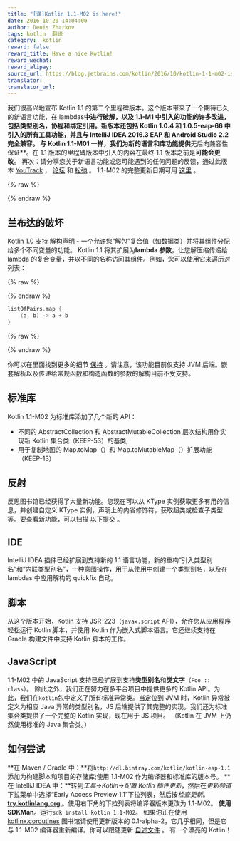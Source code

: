 ```yaml
---
title: "[译]Kotlin 1.1-M02 is here!"
date: 2016-10-20 14:04:00
author: Denis Zharkov
tags: kotlin  翻译
category:  kotlin
reward: false
reward_title: Have a nice Kotlin!
reward_wechat:
reward_alipay:
source_url: https://blog.jetbrains.com/kotlin/2016/10/kotlin-1-1-m02-is-here/
translator:
translator_url:
---
```


我们很高兴地宣布 Kotlin 1.1 的第二个里程碑版本。这个版本带来了一个期待已久的新语言功能，在 lambdas**中进行破解，以及 1.1-M1 中引入的功能的许多改进，包括类型别名，协程和绑定引用。新版本还包括 Kotlin 1.0.4 和 1.0.5-eap-66 中引入的所有工具功能，并且与 IntelliJ IDEA 2016.3 EAP 和 Android Studio 2.2 完全兼容。
与 Kotlin 1.1-M01 一样，我们为新的语言和库功能提供**无后向兼容性保证**。在 1.1 版本的里程碑版本中引入的内容在最终 1.1 版本之前是**可能会更改**。
再次：请分享您关于新语言功能或您可能遇到的任何问题的反馈，通过此版本 [YouTrack](https://youtrack.jetbrains.com/issues/KT) ， [论坛](http://discuss.kotlinlang.org) 和 [松弛](https://kotlinlang.slack.com) 。
1.1-M02 的完整更新日期可用 [这里](https://github.com/JetBrains/kotlin/blob/1.1-M2/ChangeLog.md) 。

{% raw %}
<p><span id="more-4312"></span></p>
{% endraw %}

## 兰布达的破坏

Kotlin 1.0 支持 [解构声明](https://kotlinlang.org/docs/reference/multi-declarations.html) - 一个允许您“解包”复合值（如数据类）并将其组件分配给多个不同变量的功能。 Kotlin 1.1 将其扩展为**lambda 参数**，让您解压缩传递给 lambda 的复合变量，并以不同的名称访问其组件。例如，您可以使用它来遍历对列表：

{% raw %}
<p></p>
{% endraw %}

```kotlin
listOfPairs.map {
    (a, b) -> a + b
}
```

{% raw %}
<p></p>
{% endraw %}

你可以在里面找到更多的细节 [保持](https://github.com/Kotlin/KEEP/blob/master/proposals/destructuring-in-parameters.md) 。请注意，该功能目前仅支持 JVM 后端。嵌套解析以及传递给常规函数和构造函数的参数的解构目前不受支持。
## 标准库

Kotlin 1.1-M02 为标准库添加了几个新的 API：

* 不同的 AbstractCollection 和 AbstractMutableCollection 层次结构用作实现新 Kotlin 集合类（KEEP-53）的基类;
* 用于复制地图的 Map.toMap（）和 Map.toMutableMap（）扩展功能（KEEP-13）

## 反射

反思图书馆已经获得了大量新功能。您现在可以从 KType 实例获取更多有用的信息，并创建自定义 KType 实例，声明上的内省修饰符，获取超类或检查子类型等。要查看新功能，可以扫描 [以下提交](https://github.com/JetBrains/kotlin/commit/ed1490dbc43f88696f82e5307df43269ecbb32b1) 。
## IDE

IntelliJ IDEA 插件已经扩展到支持新的 1.1 语言功能，新的重构“引入类型别名”和“内联类型别名”，一种意图操作，用于从使用中创建一个类型别名，以及在 lambdas 中应用解构的 quickfix 自动。
## 脚本

从这个版本开始，Kotlin 支持 JSR-223（`javax.script` API），允许您从应用程序轻松运行 Kotlin 脚本，并使用 Kotlin 作为嵌入式脚本语言。它还继续支持在 Gradle 构建文件中支持 Kotlin 脚本的工作。
## JavaScript

1.1-M02 中的 JavaScript 支持已经扩展到支持**类型别名**和**类文字**（`Foo :: class`）。
除此之外，我们正在努力在多平台项目中提供更多的 Kotlin API。为此，我们在`kotlin`包中定义了所有标准异常类。当定位到 JVM 时，Kotlin 异常被定义为相应 Java 异常的类型别名，JS 后端提供了其完整的实现。我们还为标准集合类提供了一个完整的 Kotlin 实现，现在用于 JS 项目。 （Kotlin 在 JVM 上仍然使用标准的 Java 集合类。）
## 如何尝试

**在 Maven / Gradle 中：**将`http://dl.bintray.com/kotlin/kotlin-eap-1.1`添加为构建脚本和项目的存储库;使用 1.1-M02 作为编译器和标准库的版本号。
**在 IntelliJ IDEA 中：**转到*工具→Kotlin→配置 Kotlin 插件更新*，然后在*更新频道*下拉菜单中选择“Early Access Preview 1.1”下拉列表，然后按*检查更新*。
**<a href="http://try.kotlinlang.org/"> try.kotlinlang.org </a>**。使用右下角的下拉列表将编译器版本更改为 1.1-M02。
**使用 SDKMan**。运行`sdk install kotlin 1.1-M02`。
如果你正在使用 [kotlinx.coroutines](https://github.com/Kotlin/kotlinx.coroutines) 图书馆请使用更新版本的 0.1-alpha-2，它几乎相同，但是它与 1.1-M02 编译器重新编译。你可以跟随更新 [自述文件](https://github.com/Kotlin/kotlinx.coroutines/blob/master/README.md) 。
有一个漂亮的 Kotlin！
